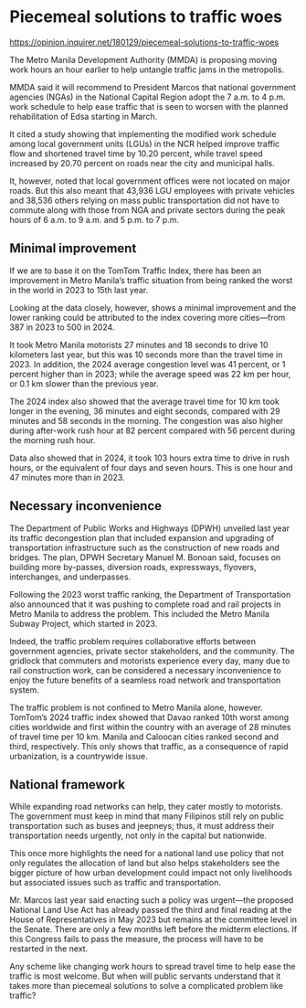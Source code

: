# Piecemeal solutions to traffic woes

https://opinion.inquirer.net/180129/piecemeal-solutions-to-traffic-woes



The Metro Manila Development Authority (MMDA) is proposing moving work hours an hour earlier to help untangle traffic jams in the metropolis.

MMDA said it will recommend to President Marcos that national government agencies (NGAs) in the National Capital Region adopt the 7 a.m. to 4 p.m. work schedule to help ease traffic that is seen to worsen with the planned rehabilitation of Edsa starting in March.

It cited a study showing that implementing the modified work schedule among local government units (LGUs) in the NCR helped improve traffic flow and shortened travel time by 10.20 percent, while travel speed increased by 20.70 percent on roads near the city and municipal halls.

It, however, noted that local government offices were not located on major roads. But this also meant that 43,936 LGU employees with private vehicles and 38,536 others relying on mass public transportation did not have to commute along with those from NGA and private sectors during the peak hours of 6 a.m. to 9 a.m. and 5 p.m. to 7 p.m.



##  Minimal improvement



If we are to base it on the TomTom Traffic Index, there has been an improvement in Metro Manila’s traffic situation from being ranked the worst in the world in 2023 to 15th last year.

Looking at the data closely, however, shows a minimal improvement and the lower ranking could be attributed to the index covering more cities—from 387 in 2023 to 500 in 2024.

It took Metro Manila motorists 27 minutes and 18 seconds to drive 10 kilometers last year, but this was 10 seconds more than the travel time in 2023. In addition, the 2024 average congestion level was 41 percent, or 1 percent higher than in 2023; while the average speed was 22 km per hour, or 0.1 km slower than the previous year.

The 2024 index also showed that the average travel time for 10 km took longer in the evening, 36 minutes and eight seconds, compared with 29 minutes and 58 seconds in the morning. The congestion was also higher during after-work rush hour at 82 percent compared with 56 percent during the morning rush hour.

Data also showed that in 2024, it took 103 hours extra time to drive in rush hours, or the equivalent of four days and seven hours. This is one hour and 47 minutes more than in 2023.



##  Necessary inconvenience



The Department of Public Works and Highways (DPWH) unveiled last year its traffic decongestion plan that included expansion and upgrading of transportation infrastructure such as the construction of new roads and bridges. The plan, DPWH Secretary Manuel M. Bonoan said, focuses on building more by-passes, diversion roads, expressways, flyovers, interchanges, and underpasses.

Following the 2023 worst traffic ranking, the Department of Transportation also announced that it was pushing to complete road and rail projects in Metro Manila to address the problem. This included the Metro Manila Subway Project, which started in 2023.

Indeed, the traffic problem requires collaborative efforts between government agencies, private sector stakeholders, and the community. The gridlock that commuters and motorists experience every day, many due to rail construction work, can be considered a necessary inconvenience to enjoy the future benefits of a seamless road network and transportation system.

The traffic problem is not confined to Metro Manila alone, however. TomTom’s 2024 traffic index showed that Davao ranked 10th worst among cities worldwide and first within the country with an average of 28 minutes of travel time per 10 km. Manila and Caloocan cities ranked second and third, respectively. This only shows that traffic, as a consequence of rapid urbanization, is a countrywide issue.



##  National framework



While expanding road networks can help, they cater mostly to motorists. The government must keep in mind that many Filipinos still rely on public transportation such as buses and jeepneys; thus, it must address their transportation needs urgently, not only in the capital but nationwide.

This once more highlights the need for a national land use policy that not only regulates the allocation of land but also helps stakeholders see the bigger picture of how urban development could impact not only livelihoods but associated issues such as traffic and transportation.

Mr. Marcos last year said enacting such a policy was urgent—the proposed National Land Use Act has already passed the third and final reading at the House of Representatives in May 2023 but remains at the committee level in the Senate. There are only a few months left before the midterm elections. If this Congress fails to pass the measure, the process will have to be restarted in the next.

Any scheme like changing work hours to spread travel time to help ease the traffic is most welcome. But when will public servants understand that it takes more than piecemeal solutions to solve a complicated problem like traffic?